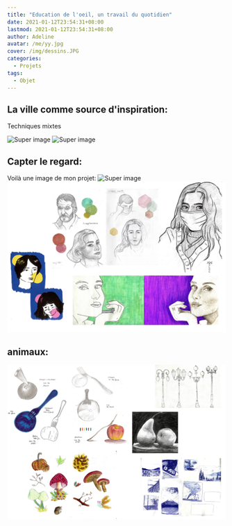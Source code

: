 ```yaml
---
title: "Education de l'oeil, un travail du quotidien"
date: 2021-01-12T23:54:31+08:00
lastmod: 2021-01-12T23:54:31+08:00
author: Adeline
avatar: /me/yy.jpg
cover: /img/dessins.JPG
categories:
  - Projets
tags:
  - Objet
---
```

<!--more-->

## La ville comme source d'inspiration:
Techniques mixtes

![Super image](/img/archi_carnet1.PNG)
![Super image](/img/archi_carnet2.PNG)



## Capter le regard:

Voilà une image de mon projet:
![Super image](/img/portraits_carnet1.PNG)
![Super image](/img/portraits_carnet2.jpg)

## animaux:

![Super image](/img/objet_dessin.PNG)
